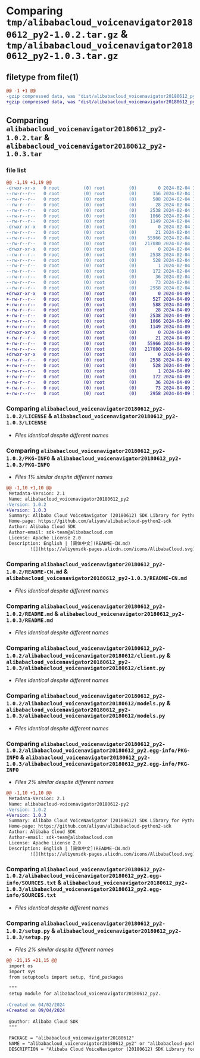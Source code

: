 # Comparing `tmp/alibabacloud_voicenavigator20180612_py2-1.0.2.tar.gz` & `tmp/alibabacloud_voicenavigator20180612_py2-1.0.3.tar.gz`

## filetype from file(1)

```diff
@@ -1 +1 @@
-gzip compressed data, was "dist/alibabacloud_voicenavigator20180612_py2-1.0.2.tar", last modified: Sun Feb  4 17:11:16 2024, max compression
+gzip compressed data, was "dist/alibabacloud_voicenavigator20180612_py2-1.0.3.tar", last modified: Tue Apr  9 17:12:24 2024, max compression
```

## Comparing `alibabacloud_voicenavigator20180612_py2-1.0.2.tar` & `alibabacloud_voicenavigator20180612_py2-1.0.3.tar`

### file list

```diff
@@ -1,19 +1,19 @@
-drwxr-xr-x   0 root         (0) root         (0)        0 2024-02-04 17:11:16.000000 alibabacloud_voicenavigator20180612_py2-1.0.2/
--rw-r--r--   0 root         (0) root         (0)      156 2024-02-04 17:11:16.000000 alibabacloud_voicenavigator20180612_py2-1.0.2/ChangeLog.md
--rw-r--r--   0 root         (0) root         (0)      588 2024-02-04 17:11:16.000000 alibabacloud_voicenavigator20180612_py2-1.0.2/LICENSE
--rw-r--r--   0 root         (0) root         (0)       28 2024-02-04 17:11:16.000000 alibabacloud_voicenavigator20180612_py2-1.0.2/MANIFEST.in
--rw-r--r--   0 root         (0) root         (0)     2538 2024-02-04 17:11:16.000000 alibabacloud_voicenavigator20180612_py2-1.0.2/PKG-INFO
--rw-r--r--   0 root         (0) root         (0)     1066 2024-02-04 17:11:16.000000 alibabacloud_voicenavigator20180612_py2-1.0.2/README-CN.md
--rw-r--r--   0 root         (0) root         (0)     1149 2024-02-04 17:11:16.000000 alibabacloud_voicenavigator20180612_py2-1.0.2/README.md
-drwxr-xr-x   0 root         (0) root         (0)        0 2024-02-04 17:11:16.000000 alibabacloud_voicenavigator20180612_py2-1.0.2/alibabacloud_voicenavigator20180612/
--rw-r--r--   0 root         (0) root         (0)       21 2024-02-04 17:11:16.000000 alibabacloud_voicenavigator20180612_py2-1.0.2/alibabacloud_voicenavigator20180612/__init__.py
--rw-r--r--   0 root         (0) root         (0)    55966 2024-02-04 17:11:16.000000 alibabacloud_voicenavigator20180612_py2-1.0.2/alibabacloud_voicenavigator20180612/client.py
--rw-r--r--   0 root         (0) root         (0)   217080 2024-02-04 17:11:16.000000 alibabacloud_voicenavigator20180612_py2-1.0.2/alibabacloud_voicenavigator20180612/models.py
-drwxr-xr-x   0 root         (0) root         (0)        0 2024-02-04 17:11:16.000000 alibabacloud_voicenavigator20180612_py2-1.0.2/alibabacloud_voicenavigator20180612_py2.egg-info/
--rw-r--r--   0 root         (0) root         (0)     2538 2024-02-04 17:11:16.000000 alibabacloud_voicenavigator20180612_py2-1.0.2/alibabacloud_voicenavigator20180612_py2.egg-info/PKG-INFO
--rw-r--r--   0 root         (0) root         (0)      528 2024-02-04 17:11:16.000000 alibabacloud_voicenavigator20180612_py2-1.0.2/alibabacloud_voicenavigator20180612_py2.egg-info/SOURCES.txt
--rw-r--r--   0 root         (0) root         (0)        1 2024-02-04 17:11:16.000000 alibabacloud_voicenavigator20180612_py2-1.0.2/alibabacloud_voicenavigator20180612_py2.egg-info/dependency_links.txt
--rw-r--r--   0 root         (0) root         (0)      172 2024-02-04 17:11:16.000000 alibabacloud_voicenavigator20180612_py2-1.0.2/alibabacloud_voicenavigator20180612_py2.egg-info/requires.txt
--rw-r--r--   0 root         (0) root         (0)       36 2024-02-04 17:11:16.000000 alibabacloud_voicenavigator20180612_py2-1.0.2/alibabacloud_voicenavigator20180612_py2.egg-info/top_level.txt
--rw-r--r--   0 root         (0) root         (0)       73 2024-02-04 17:11:16.000000 alibabacloud_voicenavigator20180612_py2-1.0.2/setup.cfg
--rw-r--r--   0 root         (0) root         (0)     2958 2024-02-04 17:11:16.000000 alibabacloud_voicenavigator20180612_py2-1.0.2/setup.py
+drwxr-xr-x   0 root         (0) root         (0)        0 2024-04-09 17:12:24.000000 alibabacloud_voicenavigator20180612_py2-1.0.3/
+-rw-r--r--   0 root         (0) root         (0)      527 2024-04-09 17:12:24.000000 alibabacloud_voicenavigator20180612_py2-1.0.3/ChangeLog.md
+-rw-r--r--   0 root         (0) root         (0)      588 2024-04-09 17:12:24.000000 alibabacloud_voicenavigator20180612_py2-1.0.3/LICENSE
+-rw-r--r--   0 root         (0) root         (0)       28 2024-04-09 17:12:24.000000 alibabacloud_voicenavigator20180612_py2-1.0.3/MANIFEST.in
+-rw-r--r--   0 root         (0) root         (0)     2538 2024-04-09 17:12:24.000000 alibabacloud_voicenavigator20180612_py2-1.0.3/PKG-INFO
+-rw-r--r--   0 root         (0) root         (0)     1066 2024-04-09 17:12:24.000000 alibabacloud_voicenavigator20180612_py2-1.0.3/README-CN.md
+-rw-r--r--   0 root         (0) root         (0)     1149 2024-04-09 17:12:24.000000 alibabacloud_voicenavigator20180612_py2-1.0.3/README.md
+drwxr-xr-x   0 root         (0) root         (0)        0 2024-04-09 17:12:24.000000 alibabacloud_voicenavigator20180612_py2-1.0.3/alibabacloud_voicenavigator20180612/
+-rw-r--r--   0 root         (0) root         (0)       21 2024-04-09 17:12:24.000000 alibabacloud_voicenavigator20180612_py2-1.0.3/alibabacloud_voicenavigator20180612/__init__.py
+-rw-r--r--   0 root         (0) root         (0)    55966 2024-04-09 17:12:24.000000 alibabacloud_voicenavigator20180612_py2-1.0.3/alibabacloud_voicenavigator20180612/client.py
+-rw-r--r--   0 root         (0) root         (0)   217080 2024-04-09 17:12:24.000000 alibabacloud_voicenavigator20180612_py2-1.0.3/alibabacloud_voicenavigator20180612/models.py
+drwxr-xr-x   0 root         (0) root         (0)        0 2024-04-09 17:12:24.000000 alibabacloud_voicenavigator20180612_py2-1.0.3/alibabacloud_voicenavigator20180612_py2.egg-info/
+-rw-r--r--   0 root         (0) root         (0)     2538 2024-04-09 17:12:24.000000 alibabacloud_voicenavigator20180612_py2-1.0.3/alibabacloud_voicenavigator20180612_py2.egg-info/PKG-INFO
+-rw-r--r--   0 root         (0) root         (0)      528 2024-04-09 17:12:24.000000 alibabacloud_voicenavigator20180612_py2-1.0.3/alibabacloud_voicenavigator20180612_py2.egg-info/SOURCES.txt
+-rw-r--r--   0 root         (0) root         (0)        1 2024-04-09 17:12:24.000000 alibabacloud_voicenavigator20180612_py2-1.0.3/alibabacloud_voicenavigator20180612_py2.egg-info/dependency_links.txt
+-rw-r--r--   0 root         (0) root         (0)      172 2024-04-09 17:12:24.000000 alibabacloud_voicenavigator20180612_py2-1.0.3/alibabacloud_voicenavigator20180612_py2.egg-info/requires.txt
+-rw-r--r--   0 root         (0) root         (0)       36 2024-04-09 17:12:24.000000 alibabacloud_voicenavigator20180612_py2-1.0.3/alibabacloud_voicenavigator20180612_py2.egg-info/top_level.txt
+-rw-r--r--   0 root         (0) root         (0)       73 2024-04-09 17:12:24.000000 alibabacloud_voicenavigator20180612_py2-1.0.3/setup.cfg
+-rw-r--r--   0 root         (0) root         (0)     2958 2024-04-09 17:12:24.000000 alibabacloud_voicenavigator20180612_py2-1.0.3/setup.py
```

### Comparing `alibabacloud_voicenavigator20180612_py2-1.0.2/LICENSE` & `alibabacloud_voicenavigator20180612_py2-1.0.3/LICENSE`

 * *Files identical despite different names*

### Comparing `alibabacloud_voicenavigator20180612_py2-1.0.2/PKG-INFO` & `alibabacloud_voicenavigator20180612_py2-1.0.3/PKG-INFO`

 * *Files 1% similar despite different names*

```diff
@@ -1,10 +1,10 @@
 Metadata-Version: 2.1
 Name: alibabacloud_voicenavigator20180612_py2
-Version: 1.0.2
+Version: 1.0.3
 Summary: Alibaba Cloud VoiceNavigator (20180612) SDK Library for Python2
 Home-page: https://github.com/aliyun/alibabacloud-python2-sdk
 Author: Alibaba Cloud SDK
 Author-email: sdk-team@alibabacloud.com
 License: Apache License 2.0
 Description: English | [简体中文](README-CN.md)
         ![](https://aliyunsdk-pages.alicdn.com/icons/AlibabaCloud.svg)
```

### Comparing `alibabacloud_voicenavigator20180612_py2-1.0.2/README-CN.md` & `alibabacloud_voicenavigator20180612_py2-1.0.3/README-CN.md`

 * *Files identical despite different names*

### Comparing `alibabacloud_voicenavigator20180612_py2-1.0.2/README.md` & `alibabacloud_voicenavigator20180612_py2-1.0.3/README.md`

 * *Files identical despite different names*

### Comparing `alibabacloud_voicenavigator20180612_py2-1.0.2/alibabacloud_voicenavigator20180612/client.py` & `alibabacloud_voicenavigator20180612_py2-1.0.3/alibabacloud_voicenavigator20180612/client.py`

 * *Files identical despite different names*

### Comparing `alibabacloud_voicenavigator20180612_py2-1.0.2/alibabacloud_voicenavigator20180612/models.py` & `alibabacloud_voicenavigator20180612_py2-1.0.3/alibabacloud_voicenavigator20180612/models.py`

 * *Files identical despite different names*

### Comparing `alibabacloud_voicenavigator20180612_py2-1.0.2/alibabacloud_voicenavigator20180612_py2.egg-info/PKG-INFO` & `alibabacloud_voicenavigator20180612_py2-1.0.3/alibabacloud_voicenavigator20180612_py2.egg-info/PKG-INFO`

 * *Files 2% similar despite different names*

```diff
@@ -1,10 +1,10 @@
 Metadata-Version: 2.1
 Name: alibabacloud-voicenavigator20180612-py2
-Version: 1.0.2
+Version: 1.0.3
 Summary: Alibaba Cloud VoiceNavigator (20180612) SDK Library for Python2
 Home-page: https://github.com/aliyun/alibabacloud-python2-sdk
 Author: Alibaba Cloud SDK
 Author-email: sdk-team@alibabacloud.com
 License: Apache License 2.0
 Description: English | [简体中文](README-CN.md)
         ![](https://aliyunsdk-pages.alicdn.com/icons/AlibabaCloud.svg)
```

### Comparing `alibabacloud_voicenavigator20180612_py2-1.0.2/alibabacloud_voicenavigator20180612_py2.egg-info/SOURCES.txt` & `alibabacloud_voicenavigator20180612_py2-1.0.3/alibabacloud_voicenavigator20180612_py2.egg-info/SOURCES.txt`

 * *Files identical despite different names*

### Comparing `alibabacloud_voicenavigator20180612_py2-1.0.2/setup.py` & `alibabacloud_voicenavigator20180612_py2-1.0.3/setup.py`

 * *Files 2% similar despite different names*

```diff
@@ -21,15 +21,15 @@
 import os
 import sys
 from setuptools import setup, find_packages
 
 """
 setup module for alibabacloud_voicenavigator20180612_py2.
 
-Created on 04/02/2024
+Created on 09/04/2024
 
 @author: Alibaba Cloud SDK
 """
 
 PACKAGE = "alibabacloud_voicenavigator20180612"
 NAME = "alibabacloud_voicenavigator20180612_py2" or "alibabacloud-package"
 DESCRIPTION = "Alibaba Cloud VoiceNavigator (20180612) SDK Library for Python2"
```

